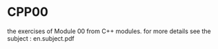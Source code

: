 # CPP00
the exercises of Module 00 from C++ modules.
for more details see the subject : en.subject.pdf
